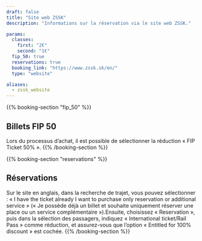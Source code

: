 ```yaml
---
draft: false
title: "Site web ZSSK"
description: "Informations sur la réservation via le site web ZSSK."

params:
  classes:
    first: "2€"
    second: "1€"
  fip_50: true
  reservations: true
  booking_link: "https://www.zssk.sk/en/"
  type: "website"

aliases:
  - zssk_website
---
```


{{% booking-section "fip_50" %}}

## Billets FIP 50

Lors du processus d’achat, il est possible de sélectionner la réduction « FIP Ticket 50% ».
{{% /booking-section %}}

{{% booking-section "reservations" %}}

## Réservations

Sur le site en anglais, dans la recherche de trajet, vous pouvez sélectionner : « I have the ticket already I want to purchase only reservation or additional service » (« Je possède déjà un billet et souhaite uniquement réserver une place ou un service complémentaire »).Ensuite, choisissez « Reservation », puis dans la sélection des passagers, indiquez « International ticket/Rail Pass » comme réduction, et assurez-vous que l’option « Entitled for 100% discount » est cochée.
{{% /booking-section %}}
